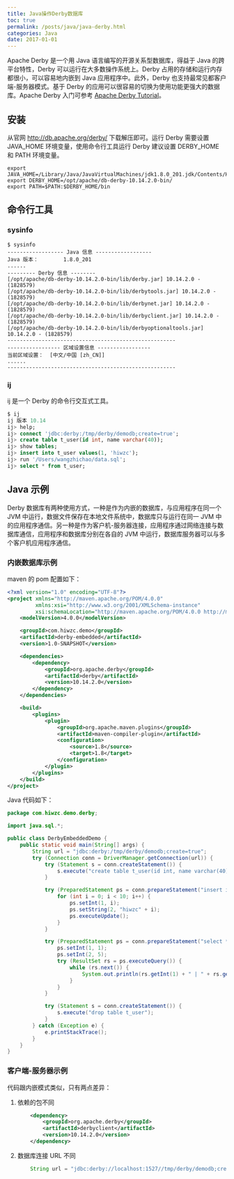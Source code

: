```yaml
---
title: Java操作Derby数据库
toc: true
permalink: /posts/java/java-derby.html
categories: Java
date: 2017-01-01
---
```


Apache Derby 是一个用 Java 语言编写的开源关系型数据库，得益于 Java 的跨平台特性，Derby 可以运行在大多数操作系统上。Derby 占用的存储和运行内存都很小，可以容易地内嵌到 Java 应用程序中。此外，Derby 也支持最常见都客户端-服务器模式。基于 Derby 的应用可以很容易的切换为使用功能更强大的数据库。Apache Derby 入门可参考 [Apache Derby Tutorial](http://db.apache.org/derby/papers/DerbyTut/index.html)。

## 安装

从官网 <http://db.apache.org/derby/> 下载解压即可。运行 Derby 需要设置 JAVA_HOME 环境变量，使用命令行工具运行 Derby 建议设置 DERBY_HOME 和 PATH 环境变量。

```shell
export JAVA_HOME=/Library/Java/JavaVirtualMachines/jdk1.8.0_201.jdk/Contents/Home/
export DERBY_HOME=/opt/apache/db-derby-10.14.2.0-bin/
export PATH=$PATH:$DERBY_HOME/bin
```

## 命令行工具

### sysinfo

```shell
$ sysinfo
------------------ Java 信息 ------------------
Java 版本：        1.8.0_201
......
--------- Derby 信息 --------
[/opt/apache/db-derby-10.14.2.0-bin/lib/derby.jar] 10.14.2.0 - (1828579)
[/opt/apache/db-derby-10.14.2.0-bin/lib/derbytools.jar] 10.14.2.0 - (1828579)
[/opt/apache/db-derby-10.14.2.0-bin/lib/derbynet.jar] 10.14.2.0 - (1828579)
[/opt/apache/db-derby-10.14.2.0-bin/lib/derbyclient.jar] 10.14.2.0 - (1828579)
[/opt/apache/db-derby-10.14.2.0-bin/lib/derbyoptionaltools.jar] 10.14.2.0 - (1828579)
------------------------------------------------------
----------------- 区域设置信息 -----------------
当前区域设置：  [中文/中国 [zh_CN]]
......
------------------------------------------------------
```

### ij

ij 是一个 Derby 的命令行交互式工具。

```sql
$ ij
ij 版本 10.14
ij> help;
ij> connect 'jdbc:derby:/tmp/derby/demodb;create=true';
ij> create table t_user(id int, name varchar(40));
ij> show tables;
ij> insert into t_user values(1, 'hiwzc');
ij> run '/Users/wangzhichao/data.sql';
ij> select * from t_user;
```

## Java 示例

Derby 数据库有两种使用方式，一种是作为内嵌的数据库，与应用程序在同一个 JVM 中运行，数据文件保存在本地文件系统中，数据库只与运行在同一 JVM 中的应用程序通信。另一种是作为客户机-服务器连接，应用程序通过网络连接与数据库通信，应用程序和数据库分别在各自的 JVM 中运行，数据库服务器可以与多个客户机应用程序通信。

### 内嵌数据库示例

maven 的 pom 配置如下：

```xml
<?xml version="1.0" encoding="UTF-8"?>
<project xmlns="http://maven.apache.org/POM/4.0.0"
         xmlns:xsi="http://www.w3.org/2001/XMLSchema-instance"
         xsi:schemaLocation="http://maven.apache.org/POM/4.0.0 http://maven.apache.org/xsd/maven-4.0.0.xsd">
    <modelVersion>4.0.0</modelVersion>

    <groupId>com.hiwzc.demo</groupId>
    <artifactId>derby-embedded</artifactId>
    <version>1.0-SNAPSHOT</version>

    <dependencies>
        <dependency>
            <groupId>org.apache.derby</groupId>
            <artifactId>derby</artifactId>
            <version>10.14.2.0</version>
        </dependency>
    </dependencies>

    <build>
        <plugins>
            <plugin>
                <groupId>org.apache.maven.plugins</groupId>
                <artifactId>maven-compiler-plugin</artifactId>
                <configuration>
                    <source>1.8</source>
                    <target>1.8</target>
                </configuration>
            </plugin>
        </plugins>
    </build>
</project>
```

Java 代码如下：

```java
package com.hiwzc.demo.derby;

import java.sql.*;

public class DerbyEmbeddedDemo {
    public static void main(String[] args) {
        String url = "jdbc:derby:/tmp/derby/demodb;create=true";
        try (Connection conn = DriverManager.getConnection(url)) {
            try (Statement s = conn.createStatement()) {
                s.execute("create table t_user(id int, name varchar(40))");
            }

            try (PreparedStatement ps = conn.prepareStatement("insert into t_user values (?, ?)")) {
                for (int i = 0; i < 10; i++) {
                    ps.setInt(1, i);
                    ps.setString(2, "hiwzc" + i);
                    ps.executeUpdate();
                }
            }

            try (PreparedStatement ps = conn.prepareStatement("select * from t_user where id between ? and ?")) {
                ps.setInt(1, 1);
                ps.setInt(2, 5);
                try (ResultSet rs = ps.executeQuery()) {
                    while (rs.next()) {
                        System.out.println(rs.getInt(1) + " | " + rs.getString(2));
                    }
                }
            }

            try (Statement s = conn.createStatement()) {
                s.execute("drop table t_user");
            }
        } catch (Exception e) {
            e.printStackTrace();
        }
    }
}

```

### 客户端-服务器示例

代码跟内嵌模式类似，只有两点差异：

1. 依赖的包不同

    ```xml
        <dependency>
            <groupId>org.apache.derby</groupId>
            <artifactId>derbyclient</artifactId>
            <version>10.14.2.0</version>
        </dependency>
    ```

2. 数据库连接 URL 不同

    ```java
        String url = "jdbc:derby://localhost:1527//tmp/derby/demodb;create=true";
    ```
